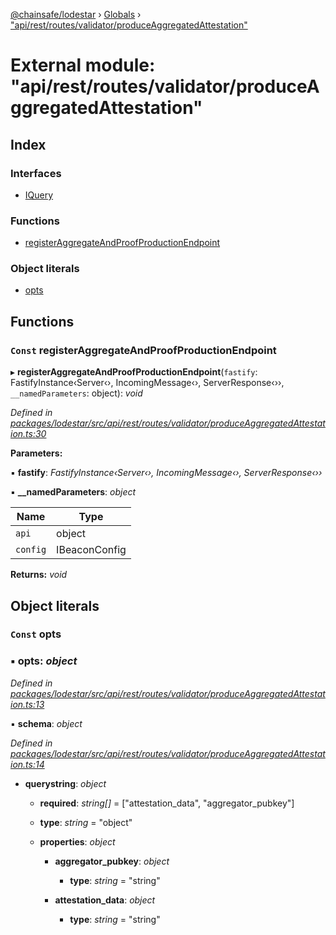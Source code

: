 [@chainsafe/lodestar](../README.md) › [Globals](../globals.md) › ["api/rest/routes/validator/produceAggregatedAttestation"](_api_rest_routes_validator_produceaggregatedattestation_.md)

# External module: "api/rest/routes/validator/produceAggregatedAttestation"

## Index

### Interfaces

* [IQuery](../interfaces/_api_rest_routes_validator_produceaggregatedattestation_.iquery.md)

### Functions

* [registerAggregateAndProofProductionEndpoint](_api_rest_routes_validator_produceaggregatedattestation_.md#const-registeraggregateandproofproductionendpoint)

### Object literals

* [opts](_api_rest_routes_validator_produceaggregatedattestation_.md#const-opts)

## Functions

### `Const` registerAggregateAndProofProductionEndpoint

▸ **registerAggregateAndProofProductionEndpoint**(`fastify`: FastifyInstance‹Server‹›, IncomingMessage‹›, ServerResponse‹››, `__namedParameters`: object): *void*

*Defined in [packages/lodestar/src/api/rest/routes/validator/produceAggregatedAttestation.ts:30](https://github.com/ChainSafe/lodestar/blob/9787fff37/packages/lodestar/src/api/rest/routes/validator/produceAggregatedAttestation.ts#L30)*

**Parameters:**

▪ **fastify**: *FastifyInstance‹Server‹›, IncomingMessage‹›, ServerResponse‹››*

▪ **__namedParameters**: *object*

Name | Type |
------ | ------ |
`api` | object |
`config` | IBeaconConfig |

**Returns:** *void*

## Object literals

### `Const` opts

### ▪ **opts**: *object*

*Defined in [packages/lodestar/src/api/rest/routes/validator/produceAggregatedAttestation.ts:13](https://github.com/ChainSafe/lodestar/blob/9787fff37/packages/lodestar/src/api/rest/routes/validator/produceAggregatedAttestation.ts#L13)*

▪ **schema**: *object*

*Defined in [packages/lodestar/src/api/rest/routes/validator/produceAggregatedAttestation.ts:14](https://github.com/ChainSafe/lodestar/blob/9787fff37/packages/lodestar/src/api/rest/routes/validator/produceAggregatedAttestation.ts#L14)*

* **querystring**: *object*

  * **required**: *string[]* = ["attestation_data", "aggregator_pubkey"]

  * **type**: *string* = "object"

  * **properties**: *object*

    * **aggregator_pubkey**: *object*

      * **type**: *string* = "string"

    * **attestation_data**: *object*

      * **type**: *string* = "string"
